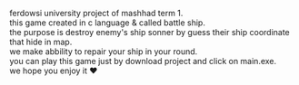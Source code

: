 ferdowsi university project of mashhad term 1.                                                                                                                                  
this game created in c language & called battle ship.                                                                                                                                               
the purpose is destroy enemy's ship sonner by guess their  ship coordinate that hide in map.                                                                                              
we make abbility to repair your ship in your round.                                                                                                                                               
you can play this game just by download project and click on main.exe.                                                                                                                                                                                                                                 
we hope you enjoy it ❤️
